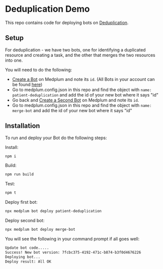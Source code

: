 # Deduplication Demo

This repo contains code for deploying bots on [Deduplication](https://www.medplum.com/docs/fhir-datastore/patient-deduplication#architecture-overview). 


## Setup

For deduplication - we have two bots, one for identifying a duplicated resource and creating a task, and the other that merges the two resources into one.

You will need to do the following:
* [Create a Bot](https://app.medplum.com/admin/project) on Medplum and note its `id`. (All Bots in your account can be found [here](https://app.medplum.com/Bot))
* Go to medplum.config.json in this repo and find the object with `name: patient-deduplication` and add the id of your new bot where it says "id"
* Go back and [Create a Second Bot](https://app.medplum.com/admin/project) on Medplum and note its `id`.
* Go to medplum.config.json in this repo and find the object with `name: merge-bot` and add the id of your new bot where it says "id"

## Installation

To run and deploy your Bot do the following steps:

Install:

```bash
npm i
```

Build:

```bash
npm run build
```

Test:

```bash
npm t
```

Deploy first bot:

```bash 
npx medplum bot deploy patient-deduplication
```

Deploy second bot:
```bash 
npx medplum bot deploy merge-bot
```

You will see the following in your command prompt if all goes well:

```bash
Update bot code.....
Success! New bot version: 7fcbc375-4192-471c-b874-b3f0d4676226
Deploying bot...
Deploy result: All OK
```